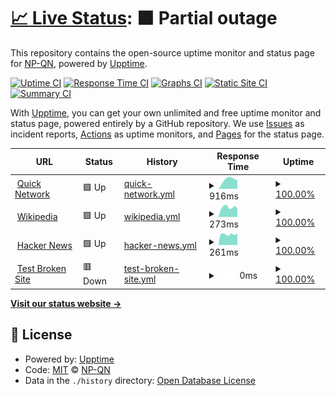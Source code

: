 # [📈 Live Status](https://NP-QN.github.io/status.quicknetwork.ga): <!--live status--> **🟧 Partial outage**

This repository contains the open-source uptime monitor and status page for [NP-QN](https://NP-QN.github.io/status.quicknetwork.ga), powered by [Upptime](https://github.com/upptime/upptime).

[![Uptime CI](https://github.com/NP-QN/status.quicknetwork.ga/workflows/Uptime%20CI/badge.svg)](https://github.com/NP-QN/status.quicknetwork.ga/actions?query=workflow%3A%22Uptime+CI%22)
[![Response Time CI](https://github.com/NP-QN/status.quicknetwork.ga/workflows/Response%20Time%20CI/badge.svg)](https://github.com/NP-QN/status.quicknetwork.ga/actions?query=workflow%3A%22Response+Time+CI%22)
[![Graphs CI](https://github.com/NP-QN/status.quicknetwork.ga/workflows/Graphs%20CI/badge.svg)](https://github.com/NP-QN/status.quicknetwork.ga/actions?query=workflow%3A%22Graphs+CI%22)
[![Static Site CI](https://github.com/NP-QN/status.quicknetwork.ga/workflows/Static%20Site%20CI/badge.svg)](https://github.com/NP-QN/status.quicknetwork.ga/actions?query=workflow%3A%22Static+Site+CI%22)
[![Summary CI](https://github.com/NP-QN/status.quicknetwork.ga/workflows/Summary%20CI/badge.svg)](https://github.com/NP-QN/status.quicknetwork.ga/actions?query=workflow%3A%22Summary+CI%22)

With [Upptime](https://upptime.js.org), you can get your own unlimited and free uptime monitor and status page, powered entirely by a GitHub repository. We use [Issues](https://github.com/NP-QN/status.quicknetwork.ga/issues) as incident reports, [Actions](https://github.com/NP-QN/status.quicknetwork.ga/actions) as uptime monitors, and [Pages](https://NP-QN.github.io/status.quicknetwork.ga) for the status page.

<!--start: status pages-->
<!-- This summary is generated by Upptime (https://github.com/upptime/upptime) -->
<!-- Do not edit this manually, your changes will be overwritten -->
<!-- prettier-ignore -->
| URL | Status | History | Response Time | Uptime |
| --- | ------ | ------- | ------------- | ------ |
| <img alt="" src="https://favicons.githubusercontent.com/quicknetwork.ga" height="13"> [Quick Network](https://quicknetwork.ga) | 🟩 Up | [quick-network.yml](https://github.com/NP-QN/status.quicknetwork.ga/commits/HEAD/history/quick-network.yml) | <details><summary><img alt="Response time graph" src="./graphs/quick-network/response-time-week.png" height="20"> 916ms</summary><br><a href="https://NP-QN.github.io/status.quicknetwork.ga/history/quick-network"><img alt="Response time 916" src="https://img.shields.io/endpoint?url=https%3A%2F%2Fraw.githubusercontent.com%2FNP-QN%2Fstatus.quicknetwork.ga%2FHEAD%2Fapi%2Fquick-network%2Fresponse-time.json"></a><br><a href="https://NP-QN.github.io/status.quicknetwork.ga/history/quick-network"><img alt="24-hour response time 916" src="https://img.shields.io/endpoint?url=https%3A%2F%2Fraw.githubusercontent.com%2FNP-QN%2Fstatus.quicknetwork.ga%2FHEAD%2Fapi%2Fquick-network%2Fresponse-time-day.json"></a><br><a href="https://NP-QN.github.io/status.quicknetwork.ga/history/quick-network"><img alt="7-day response time 916" src="https://img.shields.io/endpoint?url=https%3A%2F%2Fraw.githubusercontent.com%2FNP-QN%2Fstatus.quicknetwork.ga%2FHEAD%2Fapi%2Fquick-network%2Fresponse-time-week.json"></a><br><a href="https://NP-QN.github.io/status.quicknetwork.ga/history/quick-network"><img alt="30-day response time 916" src="https://img.shields.io/endpoint?url=https%3A%2F%2Fraw.githubusercontent.com%2FNP-QN%2Fstatus.quicknetwork.ga%2FHEAD%2Fapi%2Fquick-network%2Fresponse-time-month.json"></a><br><a href="https://NP-QN.github.io/status.quicknetwork.ga/history/quick-network"><img alt="1-year response time 916" src="https://img.shields.io/endpoint?url=https%3A%2F%2Fraw.githubusercontent.com%2FNP-QN%2Fstatus.quicknetwork.ga%2FHEAD%2Fapi%2Fquick-network%2Fresponse-time-year.json"></a></details> | <details><summary><a href="https://NP-QN.github.io/status.quicknetwork.ga/history/quick-network">100.00%</a></summary><a href="https://NP-QN.github.io/status.quicknetwork.ga/history/quick-network"><img alt="All-time uptime 100.00%" src="https://img.shields.io/endpoint?url=https%3A%2F%2Fraw.githubusercontent.com%2FNP-QN%2Fstatus.quicknetwork.ga%2FHEAD%2Fapi%2Fquick-network%2Fuptime.json"></a><br><a href="https://NP-QN.github.io/status.quicknetwork.ga/history/quick-network"><img alt="24-hour uptime 100.00%" src="https://img.shields.io/endpoint?url=https%3A%2F%2Fraw.githubusercontent.com%2FNP-QN%2Fstatus.quicknetwork.ga%2FHEAD%2Fapi%2Fquick-network%2Fuptime-day.json"></a><br><a href="https://NP-QN.github.io/status.quicknetwork.ga/history/quick-network"><img alt="7-day uptime 100.00%" src="https://img.shields.io/endpoint?url=https%3A%2F%2Fraw.githubusercontent.com%2FNP-QN%2Fstatus.quicknetwork.ga%2FHEAD%2Fapi%2Fquick-network%2Fuptime-week.json"></a><br><a href="https://NP-QN.github.io/status.quicknetwork.ga/history/quick-network"><img alt="30-day uptime 100.00%" src="https://img.shields.io/endpoint?url=https%3A%2F%2Fraw.githubusercontent.com%2FNP-QN%2Fstatus.quicknetwork.ga%2FHEAD%2Fapi%2Fquick-network%2Fuptime-month.json"></a><br><a href="https://NP-QN.github.io/status.quicknetwork.ga/history/quick-network"><img alt="1-year uptime 100.00%" src="https://img.shields.io/endpoint?url=https%3A%2F%2Fraw.githubusercontent.com%2FNP-QN%2Fstatus.quicknetwork.ga%2FHEAD%2Fapi%2Fquick-network%2Fuptime-year.json"></a></details>
| <img alt="" src="https://favicons.githubusercontent.com/en.wikipedia.org" height="13"> [Wikipedia](https://en.wikipedia.org) | 🟩 Up | [wikipedia.yml](https://github.com/NP-QN/status.quicknetwork.ga/commits/HEAD/history/wikipedia.yml) | <details><summary><img alt="Response time graph" src="./graphs/wikipedia/response-time-week.png" height="20"> 273ms</summary><br><a href="https://NP-QN.github.io/status.quicknetwork.ga/history/wikipedia"><img alt="Response time 273" src="https://img.shields.io/endpoint?url=https%3A%2F%2Fraw.githubusercontent.com%2FNP-QN%2Fstatus.quicknetwork.ga%2FHEAD%2Fapi%2Fwikipedia%2Fresponse-time.json"></a><br><a href="https://NP-QN.github.io/status.quicknetwork.ga/history/wikipedia"><img alt="24-hour response time 273" src="https://img.shields.io/endpoint?url=https%3A%2F%2Fraw.githubusercontent.com%2FNP-QN%2Fstatus.quicknetwork.ga%2FHEAD%2Fapi%2Fwikipedia%2Fresponse-time-day.json"></a><br><a href="https://NP-QN.github.io/status.quicknetwork.ga/history/wikipedia"><img alt="7-day response time 273" src="https://img.shields.io/endpoint?url=https%3A%2F%2Fraw.githubusercontent.com%2FNP-QN%2Fstatus.quicknetwork.ga%2FHEAD%2Fapi%2Fwikipedia%2Fresponse-time-week.json"></a><br><a href="https://NP-QN.github.io/status.quicknetwork.ga/history/wikipedia"><img alt="30-day response time 273" src="https://img.shields.io/endpoint?url=https%3A%2F%2Fraw.githubusercontent.com%2FNP-QN%2Fstatus.quicknetwork.ga%2FHEAD%2Fapi%2Fwikipedia%2Fresponse-time-month.json"></a><br><a href="https://NP-QN.github.io/status.quicknetwork.ga/history/wikipedia"><img alt="1-year response time 273" src="https://img.shields.io/endpoint?url=https%3A%2F%2Fraw.githubusercontent.com%2FNP-QN%2Fstatus.quicknetwork.ga%2FHEAD%2Fapi%2Fwikipedia%2Fresponse-time-year.json"></a></details> | <details><summary><a href="https://NP-QN.github.io/status.quicknetwork.ga/history/wikipedia">100.00%</a></summary><a href="https://NP-QN.github.io/status.quicknetwork.ga/history/wikipedia"><img alt="All-time uptime 100.00%" src="https://img.shields.io/endpoint?url=https%3A%2F%2Fraw.githubusercontent.com%2FNP-QN%2Fstatus.quicknetwork.ga%2FHEAD%2Fapi%2Fwikipedia%2Fuptime.json"></a><br><a href="https://NP-QN.github.io/status.quicknetwork.ga/history/wikipedia"><img alt="24-hour uptime 100.00%" src="https://img.shields.io/endpoint?url=https%3A%2F%2Fraw.githubusercontent.com%2FNP-QN%2Fstatus.quicknetwork.ga%2FHEAD%2Fapi%2Fwikipedia%2Fuptime-day.json"></a><br><a href="https://NP-QN.github.io/status.quicknetwork.ga/history/wikipedia"><img alt="7-day uptime 100.00%" src="https://img.shields.io/endpoint?url=https%3A%2F%2Fraw.githubusercontent.com%2FNP-QN%2Fstatus.quicknetwork.ga%2FHEAD%2Fapi%2Fwikipedia%2Fuptime-week.json"></a><br><a href="https://NP-QN.github.io/status.quicknetwork.ga/history/wikipedia"><img alt="30-day uptime 100.00%" src="https://img.shields.io/endpoint?url=https%3A%2F%2Fraw.githubusercontent.com%2FNP-QN%2Fstatus.quicknetwork.ga%2FHEAD%2Fapi%2Fwikipedia%2Fuptime-month.json"></a><br><a href="https://NP-QN.github.io/status.quicknetwork.ga/history/wikipedia"><img alt="1-year uptime 100.00%" src="https://img.shields.io/endpoint?url=https%3A%2F%2Fraw.githubusercontent.com%2FNP-QN%2Fstatus.quicknetwork.ga%2FHEAD%2Fapi%2Fwikipedia%2Fuptime-year.json"></a></details>
| <img alt="" src="https://favicons.githubusercontent.com/news.ycombinator.com" height="13"> [Hacker News](https://news.ycombinator.com) | 🟩 Up | [hacker-news.yml](https://github.com/NP-QN/status.quicknetwork.ga/commits/HEAD/history/hacker-news.yml) | <details><summary><img alt="Response time graph" src="./graphs/hacker-news/response-time-week.png" height="20"> 261ms</summary><br><a href="https://NP-QN.github.io/status.quicknetwork.ga/history/hacker-news"><img alt="Response time 261" src="https://img.shields.io/endpoint?url=https%3A%2F%2Fraw.githubusercontent.com%2FNP-QN%2Fstatus.quicknetwork.ga%2FHEAD%2Fapi%2Fhacker-news%2Fresponse-time.json"></a><br><a href="https://NP-QN.github.io/status.quicknetwork.ga/history/hacker-news"><img alt="24-hour response time 261" src="https://img.shields.io/endpoint?url=https%3A%2F%2Fraw.githubusercontent.com%2FNP-QN%2Fstatus.quicknetwork.ga%2FHEAD%2Fapi%2Fhacker-news%2Fresponse-time-day.json"></a><br><a href="https://NP-QN.github.io/status.quicknetwork.ga/history/hacker-news"><img alt="7-day response time 261" src="https://img.shields.io/endpoint?url=https%3A%2F%2Fraw.githubusercontent.com%2FNP-QN%2Fstatus.quicknetwork.ga%2FHEAD%2Fapi%2Fhacker-news%2Fresponse-time-week.json"></a><br><a href="https://NP-QN.github.io/status.quicknetwork.ga/history/hacker-news"><img alt="30-day response time 261" src="https://img.shields.io/endpoint?url=https%3A%2F%2Fraw.githubusercontent.com%2FNP-QN%2Fstatus.quicknetwork.ga%2FHEAD%2Fapi%2Fhacker-news%2Fresponse-time-month.json"></a><br><a href="https://NP-QN.github.io/status.quicknetwork.ga/history/hacker-news"><img alt="1-year response time 261" src="https://img.shields.io/endpoint?url=https%3A%2F%2Fraw.githubusercontent.com%2FNP-QN%2Fstatus.quicknetwork.ga%2FHEAD%2Fapi%2Fhacker-news%2Fresponse-time-year.json"></a></details> | <details><summary><a href="https://NP-QN.github.io/status.quicknetwork.ga/history/hacker-news">100.00%</a></summary><a href="https://NP-QN.github.io/status.quicknetwork.ga/history/hacker-news"><img alt="All-time uptime 100.00%" src="https://img.shields.io/endpoint?url=https%3A%2F%2Fraw.githubusercontent.com%2FNP-QN%2Fstatus.quicknetwork.ga%2FHEAD%2Fapi%2Fhacker-news%2Fuptime.json"></a><br><a href="https://NP-QN.github.io/status.quicknetwork.ga/history/hacker-news"><img alt="24-hour uptime 100.00%" src="https://img.shields.io/endpoint?url=https%3A%2F%2Fraw.githubusercontent.com%2FNP-QN%2Fstatus.quicknetwork.ga%2FHEAD%2Fapi%2Fhacker-news%2Fuptime-day.json"></a><br><a href="https://NP-QN.github.io/status.quicknetwork.ga/history/hacker-news"><img alt="7-day uptime 100.00%" src="https://img.shields.io/endpoint?url=https%3A%2F%2Fraw.githubusercontent.com%2FNP-QN%2Fstatus.quicknetwork.ga%2FHEAD%2Fapi%2Fhacker-news%2Fuptime-week.json"></a><br><a href="https://NP-QN.github.io/status.quicknetwork.ga/history/hacker-news"><img alt="30-day uptime 100.00%" src="https://img.shields.io/endpoint?url=https%3A%2F%2Fraw.githubusercontent.com%2FNP-QN%2Fstatus.quicknetwork.ga%2FHEAD%2Fapi%2Fhacker-news%2Fuptime-month.json"></a><br><a href="https://NP-QN.github.io/status.quicknetwork.ga/history/hacker-news"><img alt="1-year uptime 100.00%" src="https://img.shields.io/endpoint?url=https%3A%2F%2Fraw.githubusercontent.com%2FNP-QN%2Fstatus.quicknetwork.ga%2FHEAD%2Fapi%2Fhacker-news%2Fuptime-year.json"></a></details>
| <img alt="" src="https://favicons.githubusercontent.com/thissitedoesnotexist.koj.co" height="13"> [Test Broken Site](https://thissitedoesnotexist.koj.co) | 🟥 Down | [test-broken-site.yml](https://github.com/NP-QN/status.quicknetwork.ga/commits/HEAD/history/test-broken-site.yml) | <details><summary><img alt="Response time graph" src="./graphs/test-broken-site/response-time-week.png" height="20"> 0ms</summary><br><a href="https://NP-QN.github.io/status.quicknetwork.ga/history/test-broken-site"><img alt="Response time 0" src="https://img.shields.io/endpoint?url=https%3A%2F%2Fraw.githubusercontent.com%2FNP-QN%2Fstatus.quicknetwork.ga%2FHEAD%2Fapi%2Ftest-broken-site%2Fresponse-time.json"></a><br><a href="https://NP-QN.github.io/status.quicknetwork.ga/history/test-broken-site"><img alt="24-hour response time 0" src="https://img.shields.io/endpoint?url=https%3A%2F%2Fraw.githubusercontent.com%2FNP-QN%2Fstatus.quicknetwork.ga%2FHEAD%2Fapi%2Ftest-broken-site%2Fresponse-time-day.json"></a><br><a href="https://NP-QN.github.io/status.quicknetwork.ga/history/test-broken-site"><img alt="7-day response time 0" src="https://img.shields.io/endpoint?url=https%3A%2F%2Fraw.githubusercontent.com%2FNP-QN%2Fstatus.quicknetwork.ga%2FHEAD%2Fapi%2Ftest-broken-site%2Fresponse-time-week.json"></a><br><a href="https://NP-QN.github.io/status.quicknetwork.ga/history/test-broken-site"><img alt="30-day response time 0" src="https://img.shields.io/endpoint?url=https%3A%2F%2Fraw.githubusercontent.com%2FNP-QN%2Fstatus.quicknetwork.ga%2FHEAD%2Fapi%2Ftest-broken-site%2Fresponse-time-month.json"></a><br><a href="https://NP-QN.github.io/status.quicknetwork.ga/history/test-broken-site"><img alt="1-year response time 0" src="https://img.shields.io/endpoint?url=https%3A%2F%2Fraw.githubusercontent.com%2FNP-QN%2Fstatus.quicknetwork.ga%2FHEAD%2Fapi%2Ftest-broken-site%2Fresponse-time-year.json"></a></details> | <details><summary><a href="https://NP-QN.github.io/status.quicknetwork.ga/history/test-broken-site">100.00%</a></summary><a href="https://NP-QN.github.io/status.quicknetwork.ga/history/test-broken-site"><img alt="All-time uptime 100.00%" src="https://img.shields.io/endpoint?url=https%3A%2F%2Fraw.githubusercontent.com%2FNP-QN%2Fstatus.quicknetwork.ga%2FHEAD%2Fapi%2Ftest-broken-site%2Fuptime.json"></a><br><a href="https://NP-QN.github.io/status.quicknetwork.ga/history/test-broken-site"><img alt="24-hour uptime 100.00%" src="https://img.shields.io/endpoint?url=https%3A%2F%2Fraw.githubusercontent.com%2FNP-QN%2Fstatus.quicknetwork.ga%2FHEAD%2Fapi%2Ftest-broken-site%2Fuptime-day.json"></a><br><a href="https://NP-QN.github.io/status.quicknetwork.ga/history/test-broken-site"><img alt="7-day uptime 100.00%" src="https://img.shields.io/endpoint?url=https%3A%2F%2Fraw.githubusercontent.com%2FNP-QN%2Fstatus.quicknetwork.ga%2FHEAD%2Fapi%2Ftest-broken-site%2Fuptime-week.json"></a><br><a href="https://NP-QN.github.io/status.quicknetwork.ga/history/test-broken-site"><img alt="30-day uptime 100.00%" src="https://img.shields.io/endpoint?url=https%3A%2F%2Fraw.githubusercontent.com%2FNP-QN%2Fstatus.quicknetwork.ga%2FHEAD%2Fapi%2Ftest-broken-site%2Fuptime-month.json"></a><br><a href="https://NP-QN.github.io/status.quicknetwork.ga/history/test-broken-site"><img alt="1-year uptime 100.00%" src="https://img.shields.io/endpoint?url=https%3A%2F%2Fraw.githubusercontent.com%2FNP-QN%2Fstatus.quicknetwork.ga%2FHEAD%2Fapi%2Ftest-broken-site%2Fuptime-year.json"></a></details>

<!--end: status pages-->

[**Visit our status website →**](https://NP-QN.github.io/status.quicknetwork.ga)

## 📄 License

- Powered by: [Upptime](https://github.com/upptime/upptime)
- Code: [MIT](./LICENSE) © [NP-QN](https://NP-QN.github.io/status.quicknetwork.ga)
- Data in the `./history` directory: [Open Database License](https://opendatacommons.org/licenses/odbl/1-0/)
